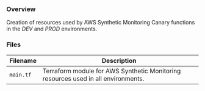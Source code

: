 ### Overview

Creation of resources used by AWS Synthetic Monitoring Canary functions in the *DEV* and *PROD* environments.

### Files

| Filename            | Description                                                                                  |
|---------------------|----------------------------------------------------------------------------------------------|
| `main.tf`           | Terraform module for AWS Synthetic Monitoring resources used in all environments.            |